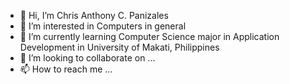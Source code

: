 - 👋 Hi, I’m Chris Anthony C. Panizales
- 👀 I’m interested in Computers in general
- 🌱 I’m currently learning Computer Science major in Application Development in University of Makati, Philippines
- 💞️ I’m looking to collaborate on ...
- 📫 How to reach me ...

<!---
idiosycrati/idiosycrati is a ✨ special ✨ repository because its `README.md` (this file) appears on your GitHub profile.
You can click the Preview link to take a look at your changes.
--->
